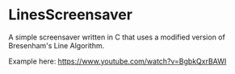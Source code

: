 # LinesScreensaver
A simple screensaver written in C that uses a modified version of Bresenham's Line Algorithm.

Example here: https://www.youtube.com/watch?v=BgbkQxrBAWI
